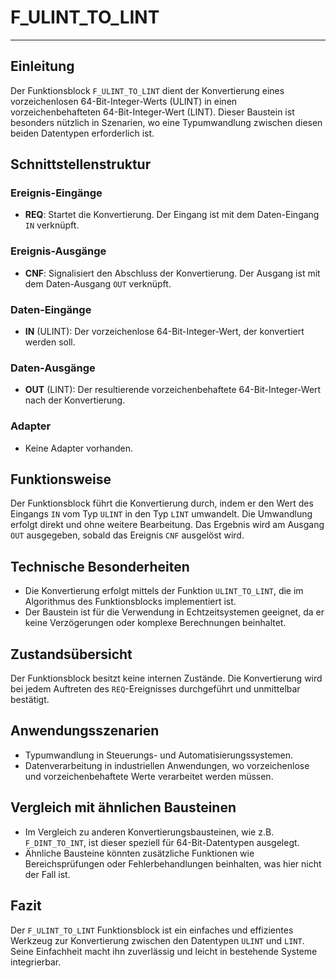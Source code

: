 # F_ULINT_TO_LINT

* * * * * * * * * *
## Einleitung
Der Funktionsblock `F_ULINT_TO_LINT` dient der Konvertierung eines vorzeichenlosen 64-Bit-Integer-Werts (ULINT) in einen vorzeichenbehafteten 64-Bit-Integer-Wert (LINT). Dieser Baustein ist besonders nützlich in Szenarien, wo eine Typumwandlung zwischen diesen beiden Datentypen erforderlich ist.

## Schnittstellenstruktur

### **Ereignis-Eingänge**
- **REQ**: Startet die Konvertierung. Der Eingang ist mit dem Daten-Eingang `IN` verknüpft.

### **Ereignis-Ausgänge**
- **CNF**: Signalisiert den Abschluss der Konvertierung. Der Ausgang ist mit dem Daten-Ausgang `OUT` verknüpft.

### **Daten-Eingänge**
- **IN** (ULINT): Der vorzeichenlose 64-Bit-Integer-Wert, der konvertiert werden soll.

### **Daten-Ausgänge**
- **OUT** (LINT): Der resultierende vorzeichenbehaftete 64-Bit-Integer-Wert nach der Konvertierung.

### **Adapter**
- Keine Adapter vorhanden.

## Funktionsweise
Der Funktionsblock führt die Konvertierung durch, indem er den Wert des Eingangs `IN` vom Typ `ULINT` in den Typ `LINT` umwandelt. Die Umwandlung erfolgt direkt und ohne weitere Bearbeitung. Das Ergebnis wird am Ausgang `OUT` ausgegeben, sobald das Ereignis `CNF` ausgelöst wird.

## Technische Besonderheiten
- Die Konvertierung erfolgt mittels der Funktion `ULINT_TO_LINT`, die im Algorithmus des Funktionsblocks implementiert ist.
- Der Baustein ist für die Verwendung in Echtzeitsystemen geeignet, da er keine Verzögerungen oder komplexe Berechnungen beinhaltet.

## Zustandsübersicht
Der Funktionsblock besitzt keine internen Zustände. Die Konvertierung wird bei jedem Auftreten des `REQ`-Ereignisses durchgeführt und unmittelbar bestätigt.

## Anwendungsszenarien
- Typumwandlung in Steuerungs- und Automatisierungssystemen.
- Datenverarbeitung in industriellen Anwendungen, wo vorzeichenlose und vorzeichenbehaftete Werte verarbeitet werden müssen.

## Vergleich mit ähnlichen Bausteinen
- Im Vergleich zu anderen Konvertierungsbausteinen, wie z.B. `F_DINT_TO_INT`, ist dieser speziell für 64-Bit-Datentypen ausgelegt.
- Ähnliche Bausteine könnten zusätzliche Funktionen wie Bereichsprüfungen oder Fehlerbehandlungen beinhalten, was hier nicht der Fall ist.

## Fazit
Der `F_ULINT_TO_LINT` Funktionsblock ist ein einfaches und effizientes Werkzeug zur Konvertierung zwischen den Datentypen `ULINT` und `LINT`. Seine Einfachheit macht ihn zuverlässig und leicht in bestehende Systeme integrierbar.